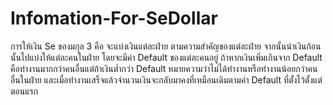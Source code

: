 # Infomation-For-SeDollar
การให้เงิน Se ของมกุล 3 คือ จะแบ่งเงินแต่ละฝ่าย ตามความสำคัญของแต่ละฝ่าย จากนั้นนำเงินก้อนนั้นไปแบ่งให้แต่ละคนในฝ่าย
โดยจะมีค่า Default ของแต่ละคนอยู่ ถ้าหากเงินเพิ่มเกินจาก Default คือทำงานมากกว่าคนอื่นแต่ถ้าเงินต่ำกว่า Default หมายความว่าไม่ได้ทำงานหรือทำงานน้อยกว่าคนอื่นในฝ่าย 
และเมื่อทำงานเสร็จแล้วจำนวนเงินจะกลับมาคงที่เหมือนเดิมตามค่า Default ที่ตั้งไว้ตั้งแต่ตอนแรก
